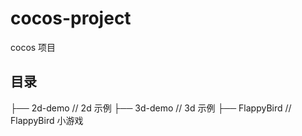 # cocos-project
cocos 项目

## 目录

├── 2d-demo     // 2d 示例
├── 3d-demo     // 3d 示例
├── FlappyBird  // FlappyBird 小游戏